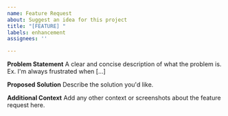 ```yaml
---
name: Feature Request
about: Suggest an idea for this project
title: "[FEATURE] "
labels: enhancement
assignees: ''

---
```


**Problem Statement**
A clear and concise description of what the problem is. Ex. I'm always frustrated when [...]

**Proposed Solution**
Describe the solution you'd like.

**Additional Context**
Add any other context or screenshots about the feature request here. 